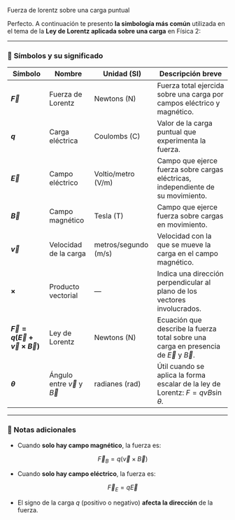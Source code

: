 <!-- cloudflared tunnel --url http://192.168.1.13:8000 -->

Fuerza de lorentz sobre una carga puntual

Perfecto. A continuación te presento **la simbología más común** utilizada en el tema de la **Ley de Lorentz aplicada sobre una carga** en Física 2:

---

### 📘 **Símbolos y su significado**

| Símbolo                                             | Nombre                             | Unidad (SI)          | Descripción breve                                                                            |
| --------------------------------------------------- | ---------------------------------- | -------------------- | -------------------------------------------------------------------------------------------- |
| **$\vec{F}$**                                       | Fuerza de Lorentz                  | Newtons (N)          | Fuerza total ejercida sobre una carga por campos eléctrico y magnético.                      |
| **$q$**                                             | Carga eléctrica                    | Coulombs (C)         | Valor de la carga puntual que experimenta la fuerza.                                         |
| **$\vec{E}$**                                       | Campo eléctrico                    | Voltio/metro (V/m)   | Campo que ejerce fuerza sobre cargas eléctricas, independiente de su movimiento.             |
| **$\vec{B}$**                                       | Campo magnético                    | Tesla (T)            | Campo que ejerce fuerza sobre cargas en movimiento.                                          |
| **$\vec{v}$**                                       | Velocidad de la carga              | metros/segundo (m/s) | Velocidad con la que se mueve la carga en el campo magnético.                                |
| **$\times$**                                        | Producto vectorial                 | —                    | Indica una dirección perpendicular al plano de los vectores involucrados.                    |
| **$\vec{F} = q(\vec{E} + \vec{v} \times \vec{B})$** | Ley de Lorentz                     | Newtons (N)          | Ecuación que describe la fuerza total sobre una carga en presencia de $\vec{E}$ y $\vec{B}$. |
| **$\theta$**                                        | Ángulo entre $\vec{v}$ y $\vec{B}$ | radianes (rad)       | Útil cuando se aplica la forma escalar de la ley de Lorentz: $F = qvB\sin\theta$.            |

---

### 📌 Notas adicionales

* Cuando **solo hay campo magnético**, la fuerza es:

  $$
  \vec{F}_B = q(\vec{v} \times \vec{B})
  $$

* Cuando **solo hay campo eléctrico**, la fuerza es:

  $$
  \vec{F}_E = q\vec{E}
  $$

* El signo de la carga $q$ (positivo o negativo) **afecta la dirección** de la fuerza.
